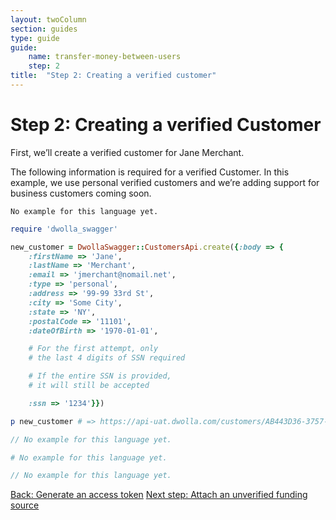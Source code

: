 ```yaml
---
layout: twoColumn
section: guides
type: guide
guide:
    name: transfer-money-between-users
    step: 2
title:  "Step 2: Creating a verified customer"
---
```


# Step 2: Creating a verified Customer

First, we’ll create a verified customer for Jane Merchant.

The following information is required for a verified Customer. In this example, we use personal verified customers and we’re adding support for business customers coming soon. 

```raw
No example for this language yet.
```
```ruby
require 'dwolla_swagger'

new_customer = DwollaSwagger::CustomersApi.create({:body => {
    :firstName => 'Jane',
    :lastName => 'Merchant',
    :email => 'jmerchant@nomail.net',
    :type => 'personal',
    :address => '99-99 33rd St',
    :city => 'Some City',
    :state => 'NY',
    :postalCode => '11101',
    :dateOfBirth => '1970-01-01',

    # For the first attempt, only 
    # the last 4 digits of SSN required

    # If the entire SSN is provided, 
    # it will still be accepted

    :ssn => '1234'}})

p new_customer # => https://api-uat.dwolla.com/customers/AB443D36-3757-44C1-A1B4-29727FB3111C
```
```javascript
// No example for this language yet.
```
```python
# No example for this language yet.
```
```php
// No example for this language yet.
```

<nav class="pager-nav">
    <a href="./01-access-token.html">Back: Generate an access token</a>
    <a href="03-attach-unverified-bank.html">Next step: Attach an unverified funding source</a>
</nav>